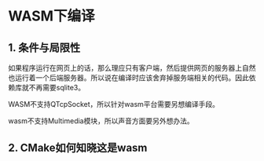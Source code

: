 # WASM下编译

## 1. 条件与局限性

如果程序运行在网页上的话，那么理应只有客户端，然后提供网页的服务器上自然也运行着一个后端服务器。所以说在编译时应该舍弃掉服务端相关的代码。因此依赖库就不再需要sqlite3。

WASM不支持QTcpSocket，所以针对wasm平台需要另想编译手段。

wasm不支持Multimedia模块，所以声音方面要另外想办法。

## 2. CMake如何知晓这是wasm

